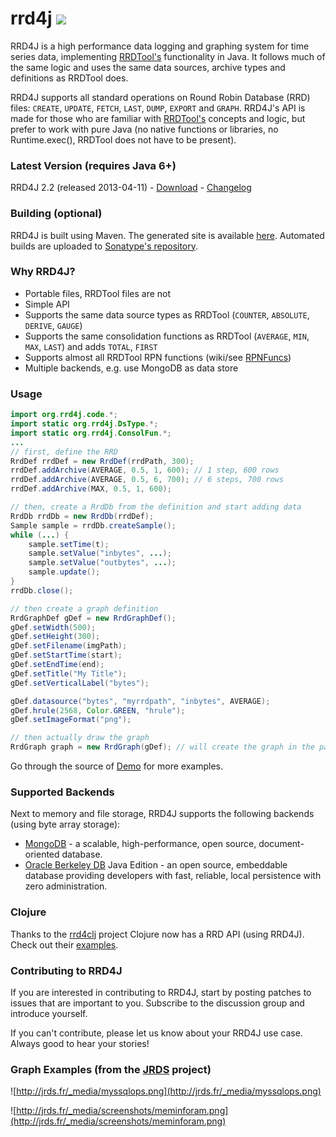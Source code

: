 rrd4j <a href='http://jrds.fr/jenkins/job/rrd4j/'><img src='http://jrds.fr/jenkins/job/rrd4j/badge/icon?file=.png' /></a>
=====

RRD4J is a high performance data logging and graphing system for time series data, implementing [RRDTool's](http://oss.oetiker.ch/rrdtool/)
functionality in Java. It follows much of the same logic and uses the same data sources, archive types and definitions as RRDTool does.

RRD4J supports all standard operations on Round Robin Database (RRD) files: `CREATE`, `UPDATE`, `FETCH`, `LAST`, `DUMP`, `EXPORT` and `GRAPH`.
RRD4J's API is made for those who are familiar with [RRDTool's](http://oss.oetiker.ch/rrdtool/) concepts and logic, but prefer to
work with pure Java (no native functions or libraries, no Runtime.exec(), RRDTool does not have to be present).

### Latest Version (requires Java 6+)

RRD4J 2.2 (released 2013-04-11) - [Download](https://github.com/rrd4j/rrd4j/releases) - [Changelog](https://raw.githubusercontent.com/rrd4j/rrd4j/master/changelog.txt)

### Building (optional)

RRD4J is built using Maven. The generated site is available [here](http://rrd4j.org/site). Automated builds are uploaded
to [Sonatype's repository](https://oss.sonatype.org/content/repositories/snapshots/org/rrd4j/rrd4j).

### Why RRD4J?

  * Portable files, RRDTool files are not
  * Simple API
  * Supports the same data source types as RRDTool (`COUNTER`, `ABSOLUTE`, `DERIVE`, `GAUGE`)
  * Supports the same consolidation functions as RRDTool (`AVERAGE`, `MIN`, `MAX`, `LAST`) and adds `TOTAL`, `FIRST`
  * Supports almost all RRDTool RPN functions (wiki/see [RPNFuncs](RPNFuncs))
  * Multiple backends, e.g. use MongoDB as data store

### Usage

```java
import org.rrd4j.code.*;
import static org.rrd4j.DsType.*;
import static org.rrd4j.ConsolFun.*;
...
// first, define the RRD
RrdDef rrdDef = new RrdDef(rrdPath, 300);
rrdDef.addArchive(AVERAGE, 0.5, 1, 600); // 1 step, 600 rows
rrdDef.addArchive(AVERAGE, 0.5, 6, 700); // 6 steps, 700 rows
rrdDef.addArchive(MAX, 0.5, 1, 600);

// then, create a RrdDb from the definition and start adding data
RrdDb rrdDb = new RrdDb(rrdDef);
Sample sample = rrdDb.createSample();
while (...) {
    sample.setTime(t);
    sample.setValue("inbytes", ...);
    sample.setValue("outbytes", ...);
    sample.update();
}
rrdDb.close();

// then create a graph definition
RrdGraphDef gDef = new RrdGraphDef();
gDef.setWidth(500);
gDef.setHeight(300);
gDef.setFilename(imgPath);
gDef.setStartTime(start);
gDef.setEndTime(end);
gDef.setTitle("My Title");
gDef.setVerticalLabel("bytes");

gDef.datasource("bytes", "myrrdpath", "inbytes", AVERAGE);
gDef.hrule(2568, Color.GREEN, "hrule");
gDef.setImageFormat("png");

// then actually draw the graph
RrdGraph graph = new RrdGraph(gDef); // will create the graph in the path specified
```

Go through the source of [Demo](https://github.com/rrd4j/rrd4j/blob/master/src/main/java/org/rrd4j/demo/Demo.java) for more examples.

### Supported Backends

Next to memory and file storage, RRD4J supports the following backends (using byte array storage):

  * [MongoDB](http://www.mongodb.org/) - a scalable, high-performance, open source, document-oriented database.
  * [Oracle Berkeley DB](http://www.oracle.com/technetwork/database/berkeleydb/overview/index-093405.html) Java Edition - an open source, embeddable database providing developers with fast, reliable, local persistence with zero administration.

### Clojure

Thanks to the [rrd4clj](https://github.com/maoe/rrd4clj) project Clojure now has a RRD API (using RRD4J). Check out their [examples](https://github.com/maoe/rrd4clj/blob/master/src/clj/rrd4clj/examples.clj).

### Contributing to RRD4J

If you are interested in contributing to RRD4J, start by posting patches to issues that are important to you. Subscribe to the discussion
group and introduce yourself.

If you can't contribute, please let us know about your RRD4J use case. Always good to hear your stories!

### Graph Examples (from the [JRDS](http://jrds.fr/) project)

![http://jrds.fr/_media/myssqlops.png](http://jrds.fr/_media/myssqlops.png)

![http://jrds.fr/_media/screenshots/meminforam.png](http://jrds.fr/_media/screenshots/meminforam.png)
